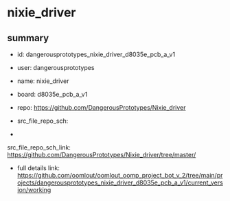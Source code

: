 # nixie_driver
 
## summary 
* id: dangerousprototypes_nixie_driver_d8035e_pcb_a_v1
* user: dangerousprototypes
* name: nixie_driver
* board: d8035e_pcb_a_v1
* repo: https://github.com/DangerousPrototypes/Nixie_driver



* src_file_repo_sch: 
*
 src_file_repo_sch_link: https://github.com/DangerousPrototypes/Nixie_driver/tree/master/
* full details link: https://github.com/oomlout/oomlout_oomp_project_bot_v_2/tree/main/projects/dangerousprototypes_nixie_driver_d8035e_pcb_a_v1/current_version/working  







